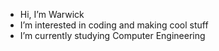 -  Hi, I’m Warwick
-  I’m interested in coding and making cool stuff
-  I’m currently studying Computer Engineering

<!---
Warwick-UP/Warwick-UP is a ✨ special ✨ repository because its `README.md` (this file) appears on your GitHub profile.
You can click the Preview link to take a look at your changes.
--->
